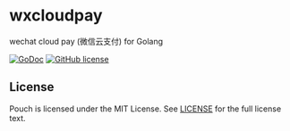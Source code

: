 # wxcloudpay
wechat cloud pay (微信云支付) for Golang

[![GoDoc](https://godoc.org/github.com/wzshiming/wxcloudpay?status.svg)](https://godoc.org/github.com/wzshiming/wxcloudpay)
[![GitHub license](https://img.shields.io/github/license/wzshiming/wxcloudpay.svg)](https://github.com/wzshiming/wxcloudpay/blob/master/LICENSE)

## License

Pouch is licensed under the MIT License. See [LICENSE](https://github.com/wzshiming/wxcloudpay/blob/master/LICENSE) for the full license text.
